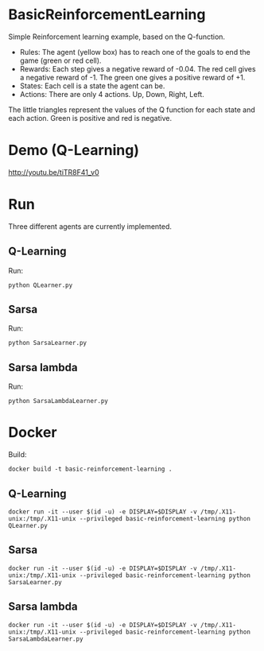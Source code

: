 BasicReinforcementLearning
==========================
Simple Reinforcement learning example, based on the Q-function.
- Rules: The agent (yellow box) has to reach one of the goals to end the game (green or red cell).
- Rewards: Each step gives a negative reward of -0.04. The red cell gives a negative reward of -1. The green one gives a positive reward of +1.
- States: Each cell is a state the agent can be.
- Actions: There are only 4 actions. Up, Down, Right, Left.

The little triangles represent the values of the Q function for each state and each action. Green is positive and red is negative.

# Demo (Q-Learning)
http://youtu.be/tiTR8F41_v0

# Run
Three different agents are currently implemented.
## Q-Learning
Run:
```
python QLearner.py
```
## Sarsa
Run:
```
python SarsaLearner.py
```
## Sarsa lambda
Run:
```
python SarsaLambdaLearner.py
```

# Docker
Build:
```
docker build -t basic-reinforcement-learning .
```

## Q-Learning
```
docker run -it --user $(id -u) -e DISPLAY=$DISPLAY -v /tmp/.X11-unix:/tmp/.X11-unix --privileged basic-reinforcement-learning python QLearner.py
```
## Sarsa
```
docker run -it --user $(id -u) -e DISPLAY=$DISPLAY -v /tmp/.X11-unix:/tmp/.X11-unix --privileged basic-reinforcement-learning python SarsaLearner.py
```
## Sarsa lambda
```
docker run -it --user $(id -u) -e DISPLAY=$DISPLAY -v /tmp/.X11-unix:/tmp/.X11-unix --privileged basic-reinforcement-learning python SarsaLambdaLearner.py
```
